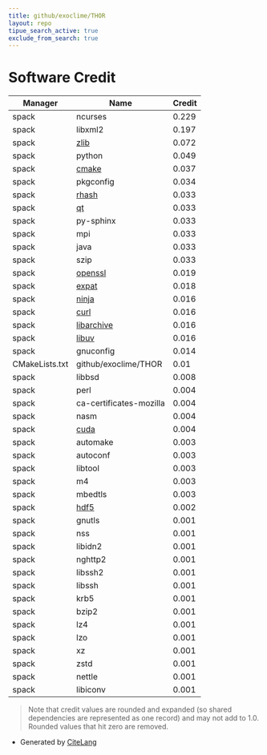 ```yaml
---
title: github/exoclime/THOR
layout: repo
tipue_search_active: true
exclude_from_search: true
---
```

# Software Credit

|Manager|Name|Credit|
|-------|----|------|
|spack|ncurses|0.229|
|spack|libxml2|0.197|
|spack|[zlib](https://zlib.net)|0.072|
|spack|python|0.049|
|spack|[cmake](https://www.cmake.org)|0.037|
|spack|pkgconfig|0.034|
|spack|[rhash](https://sourceforge.net/projects/rhash/)|0.033|
|spack|[qt](https://qt.io)|0.033|
|spack|py-sphinx|0.033|
|spack|mpi|0.033|
|spack|java|0.033|
|spack|szip|0.033|
|spack|[openssl](https://www.openssl.org)|0.019|
|spack|[expat](https://libexpat.github.io/)|0.018|
|spack|[ninja](https://ninja-build.org/)|0.016|
|spack|[curl](https://curl.se/)|0.016|
|spack|[libarchive](https://www.libarchive.org)|0.016|
|spack|[libuv](https://libuv.org)|0.016|
|spack|gnuconfig|0.014|
|CMakeLists.txt|github/exoclime/THOR|0.01|
|spack|libbsd|0.008|
|spack|perl|0.004|
|spack|ca-certificates-mozilla|0.004|
|spack|nasm|0.004|
|spack|[cuda](https://developer.nvidia.com/cuda-zone)|0.004|
|spack|automake|0.003|
|spack|autoconf|0.003|
|spack|libtool|0.003|
|spack|m4|0.003|
|spack|mbedtls|0.003|
|spack|[hdf5](https://portal.hdfgroup.org)|0.002|
|spack|gnutls|0.001|
|spack|nss|0.001|
|spack|libidn2|0.001|
|spack|nghttp2|0.001|
|spack|libssh2|0.001|
|spack|libssh|0.001|
|spack|krb5|0.001|
|spack|bzip2|0.001|
|spack|lz4|0.001|
|spack|lzo|0.001|
|spack|xz|0.001|
|spack|zstd|0.001|
|spack|nettle|0.001|
|spack|libiconv|0.001|


> Note that credit values are rounded and expanded (so shared dependencies are represented as one record) and may not add to 1.0. Rounded values that hit zero are removed.


- Generated by [CiteLang](https://github.com/vsoch/citelang)

